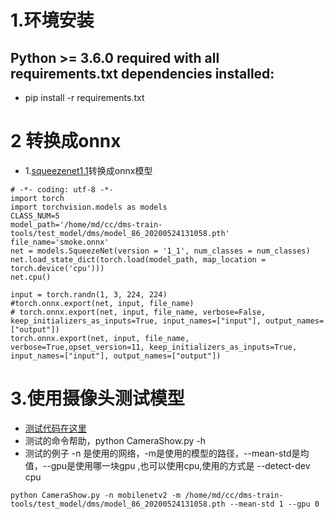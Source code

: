 # 1.环境安装
##  Python >= 3.6.0 required with all requirements.txt dependencies installed:
+ pip install -r requirements.txt



# 2 转换成onnx
+ 1.[squeezenet1.1](/home/md/cc/dms-train-tools/test_model/smoke/model_86_20200524131058.pth)转换成onnx模型

```
# -*- coding: utf-8 -*-
import torch
import torchvision.models as models
CLASS_NUM=5
model_path='/home/md/cc/dms-train-tools/test_model/dms/model_86_20200524131058.pth'
file_name='smoke.onnx'
net = models.SqueezeNet(version = '1_1', num_classes = num_classes)
net.load_state_dict(torch.load(model_path, map_location = torch.device('cpu')))
net.cpu()

input = torch.randn(1, 3, 224, 224)
#torch.onnx.export(net, input, file_name)
# torch.onnx.export(net, input, file_name, verbose=False, keep_initializers_as_inputs=True, input_names=["input"], output_names=["output"])
torch.onnx.export(net, input, file_name, verbose=True,opset_version=11, keep_initializers_as_inputs=True, input_names=["input"], output_names=["output"])

```
# 3.使用摄像头测试模型
+ [测试代码在这里](/home/md/cc/dms-train-tools/smoke_test/CameraShow.py)
+ 测试的命令帮助，python CameraShow.py -h
+ 测试的例子 -n 是使用的网络，-m是使用的模型的路径，--mean-std是均值，--gpu是使用哪一块gpu ,也可以使用cpu,使用的方式是 --detect-dev cpu
```
python CameraShow.py -n mobilenetv2 -m /home/md/cc/dms-train-tools/test_model/dms/model_86_20200524131058.pth --mean-std 1 --gpu 0
```

